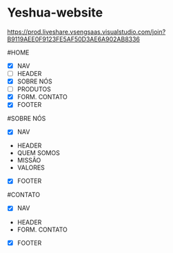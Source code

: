 # Yeshua-website

https://prod.liveshare.vsengsaas.visualstudio.com/join?B9119AEE0F9123FE5AF50D3AE6A902AB8336


#HOME

- [x] NAV
- [ ] HEADER
- [x] SOBRE NÓS
- [ ] PRODUTOS
- [x] FORM. CONTATO
- [x] FOOTER

#SOBRE NÓS

- [x] NAV
- HEADER
- QUEM SOMOS
- MISSÃO
- VALORES
- [x] FOOTER

#CONTATO

- [x] NAV
- HEADER
- FORM. CONTATO
- [x] FOOTER

